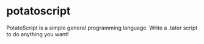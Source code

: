 # potatoscript
PotatoScript is a simple general programming language. Write a .tater script to do anything you want!
